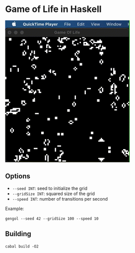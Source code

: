 # Game of Life in Haskell

![Game of Life: 42/100/10](preview.gif)

## Options

- `--seed INT`: seed to initialize the grid
- `--gridSize INT`: squared size of the grid
- `--speed INT`: number of transitions per second

Example:

`gengol --seed 42 --gridSize 100 --speed 10`

## Building

`cabal build -O2`
